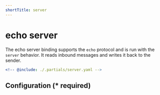 ```yaml
---
shortTitle: server
---
```


# echo server

The echo server binding supports the `echo` protocol and is run with the `server` behavior. It reads inbound messages and writes it back to the sender.

```yaml {3}
<!-- @include: ./.partials/server.yaml -->
```

## Configuration (\* required)

<!-- @include: ../.partials/exit.md -->
<!-- @include: ../.partials/telemetry.md -->
